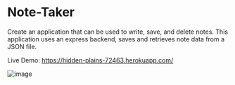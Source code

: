# Note-Taker

Create an application that can be used to write, save, and delete notes. This application uses an express backend, saves and retrieves note data from a JSON file.

Live Demo: https://hidden-plains-72463.herokuapp.com/

![image](https://user-images.githubusercontent.com/51770348/88466253-0dc75080-ce90-11ea-8b9e-7ccce87b74db.png)
